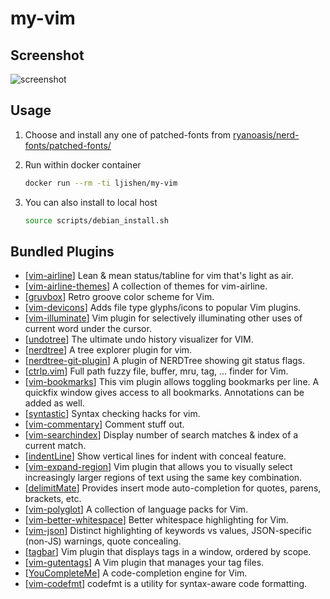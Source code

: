 # my-vim

## Screenshot

![screenshot](https://user-images.githubusercontent.com/468515/38783573-9f4e3d42-40b8-11e8-9338-867a8d42483a.png)


## Usage

1. Choose and install any one of patched-fonts from [ryanoasis/nerd-fonts/patched-fonts/](https://github.com/ryanoasis/nerd-fonts/tree/master/patched-fonts)

2. Run within docker container
   ```bash
   docker run --rm -ti ljishen/my-vim
   ```

3. You can also install to local host
   ```bash
   source scripts/debian_install.sh
   ```


## Bundled Plugins

- [[vim-airline](https://github.com/vim-airline/vim-airline)] Lean & mean status/tabline for vim that's light as air.
- [[vim-airline-themes](https://github.com/vim-airline/vim-airline-themes)] A collection of themes for vim-airline.
- [[gruvbox](https://github.com/morhetz/gruvbox)] Retro groove color scheme for Vim.
- [[vim-devicons](https://github.com/ryanoasis/vim-devicons)] Adds file type glyphs/icons to popular Vim plugins.
- [[vim-illuminate](https://github.com/RRethy/vim-illuminate)] Vim plugin for selectively illuminating other uses of current word under the cursor.
- [[undotree](https://github.com/mbbill/undotree)] The ultimate undo history visualizer for VIM.
- [[nerdtree](https://github.com/scrooloose/nerdtree)] A tree explorer plugin for vim.
- [[nerdtree-git-plugin](https://github.com/Xuyuanp/nerdtree-git-plugin)] A plugin of NERDTree showing git status flags.
- [[ctrlp.vim](https://github.com/ctrlpvim/ctrlp.vim)] Full path fuzzy file, buffer, mru, tag, ... finder for Vim.
- [[vim-bookmarks](https://github.com/MattesGroeger/vim-bookmarks)] This vim plugin allows toggling bookmarks per line. A quickfix window gives access to all bookmarks. Annotations can be added as well.
- [[syntastic](https://github.com/vim-syntastic/syntastic)] Syntax checking hacks for vim.
- [[vim-commentary](https://github.com/tpope/vim-commentary)] Comment stuff out.
- [[vim-searchindex](https://github.com/google/vim-searchindex)] Display number of search matches & index of a current match.
- [[indentLine](https://github.com/Yggdroot/indentLine)] Show vertical lines for indent with conceal feature.
- [[vim-expand-region](https://github.com/terryma/vim-expand-region)] Vim plugin that allows you to visually select increasingly larger regions of text using the same key combination.
- [[delimitMate](https://github.com/Raimondi/delimitMate)] Provides insert mode auto-completion for quotes, parens, brackets, etc.
- [[vim-polyglot](https://github.com/sheerun/vim-polyglot)] A collection of language packs for Vim.
- [[vim-better-whitespace](https://github.com/ntpeters/vim-better-whitespace)] Better whitespace highlighting for Vim.
- [[vim-json](https://github.com/elzr/vim-json)] Distinct highlighting of keywords vs values, JSON-specific (non-JS) warnings, quote concealing.
- [[tagbar](https://github.com/majutsushi/tagbar)] Vim plugin that displays tags in a window, ordered by scope.
- [[vim-gutentags](https://github.com/ludovicchabant/vim-gutentags)] A Vim plugin that manages your tag files.
- [[YouCompleteMe](https://github.com/Valloric/YouCompleteMe)] A code-completion engine for Vim.
- [[vim-codefmt](https://github.com/google/vim-codefmt)] codefmt is a utility for syntax-aware code formatting.
